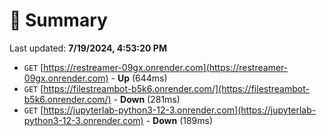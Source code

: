 # 📖 Summary
Last updated: **7/19/2024, 4:53:20 PM**

- `GET` [https://restreamer-09gx.onrender.com](https://restreamer-09gx.onrender.com) - **Up** (644ms)
- `GET` [https://filestreambot-b5k6.onrender.com/](https://filestreambot-b5k6.onrender.com/) - **Down** (281ms)
- `GET` [https://jupyterlab-python3-12-3.onrender.com](https://jupyterlab-python3-12-3.onrender.com) - **Down** (189ms)
